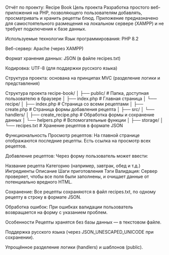 Отчёт по проекту: Recipe Book
Цель проекта
Разработка простого веб-приложения на PHP, позволяющего пользователям добавлять, просматривать и хранить рецепты блюд. Приложение предназначено для самостоятельного размещения на локальном сервере (XAMPP) и не требует подключения к базе данных.

Используемые технологии
Язык программирования: PHP 8.2

Веб-сервер: Apache (через XAMPP)

Формат хранения данных: JSON (в файле recipes.txt)

Кодировка: UTF-8 (для поддержки русского языка)

Структура проекта: основана на принципах MVC (разделение логики и представления)

 Структура проекта
recipe-book/
│
├── public/                      # Папка, доступная пользователю в браузере
│   ├── index.php                # Главная страница
│   └── recipe/
│       ├── index.php            # Страница со всеми рецептами
│       ├── create.php           # Страница формы добавления рецепта
│
├── src/
│   └── handlers/
│       ├── create_recipe.php    # Обработка формы и сохранение данных
│       └── helpers.php          # Вспомогательные функции
│
├── storage/
│   └── recipes.txt              # Хранение рецептов в формате JSON

Функциональность
Просмотр рецептов:
На главной странице отображаются последние рецепты. Есть ссылка на просмотр всех рецептов.

Добавление рецептов:
Через форму пользователь может ввести:

Название рецепта
Категорию (например, завтрак, обед и т.д.)
Ингредиенты
Описание
Шаги приготовления
Тэги
Валидация:
Сервер проверяет, чтобы все поля были заполнены, и очищает данные от потенциально вредного HTML.

Сохранение:
Все рецепты сохраняются в файл recipes.txt, по одному рецепту в строку в формате JSON.

Обработка ошибок:
При ошибках валидации пользователь возвращается на форму с указанием проблем.

Особенности
Рецепты хранятся без базы данных — в текстовом файле.

Поддержка русского языка (через JSON_UNESCAPED_UNICODE при сохранении).

Упрощённое разделение логики (handlers) и шаблонов (public).

